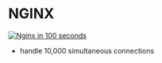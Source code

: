 # NGINX
[![Nginx in 100 seconds](http://img.youtube.com/vi/JKxlsvZXG7c/0.jpg)](http://www.youtube.com/watch?v=JKxlsvZXG7c)


- handle 10,000 simultaneous connections
